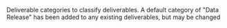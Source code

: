 Deliverable categories to classify deliverables. A default category of "Data Release" has been added
to any existing deliverables, but may be changed
